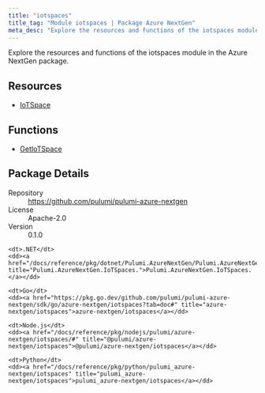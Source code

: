```yaml
---
title: "iotspaces"
title_tag: "Module iotspaces | Package Azure NextGen"
meta_desc: "Explore the resources and functions of the iotspaces module in the Azure NextGen package."
---
```


<!-- WARNING: this file was generated by Pulumi Docs Generator. -->
<!-- Do not edit by hand unless you're certain you know what you are doing! -->

Explore the resources and functions of the iotspaces module in the Azure NextGen package.

<h2 id="resources">Resources</h2>
<ul class="api">
    <li><a href="iotspace" title="IoTSpace"><span class="symbol resource"></span>IoTSpace</a></li>
</ul>

<h2 id="functions">Functions</h2>
<ul class="api">
    <li><a href="getiotspace" title="GetIoTSpace"><span class="symbol function"></span>GetIoTSpace</a></li>
</ul>

<h2 id="package-details">Package Details</h2>
<dl class="package-details">
	<dt>Repository</dt>
	<dd><a href="https://github.com/pulumi/pulumi-azure-nextgen">https://github.com/pulumi/pulumi-azure-nextgen</a></dd>
	<dt>License</dt>
	<dd>Apache-2.0</dd>
	<dt>Version</dt>
	<dd>0.1.0</dd>
</dl>



<dl class="tabular">

    <dt>.NET</dt>
    <dd><a href="/docs/reference/pkg/dotnet/Pulumi.AzureNextGen/Pulumi.AzureNextGen.IoTSpaces..html" title="Pulumi.AzureNextGen.IoTSpaces.">Pulumi.AzureNextGen.IoTSpaces.</a></dd>

    <dt>Go</dt>
    <dd><a href="https://pkg.go.dev/github.com/pulumi/pulumi-azure-nextgen/sdk/go/azure-nextgen/iotspaces?tab=doc#" title="azure-nextgen/iotspaces">azure-nextgen/iotspaces</a></dd>

    <dt>Node.js</dt>
    <dd><a href="/docs/reference/pkg/nodejs/pulumi/azure-nextgen/iotspaces/#" title="@pulumi/azure-nextgen/iotspaces">@pulumi/azure-nextgen/iotspaces</a></dd>

    <dt>Python</dt>
    <dd><a href="/docs/reference/pkg/python/pulumi_azure-nextgen/iotspaces" title="pulumi_azure-nextgen/iotspaces">pulumi_azure-nextgen/iotspaces</a></dd>

</dl>

